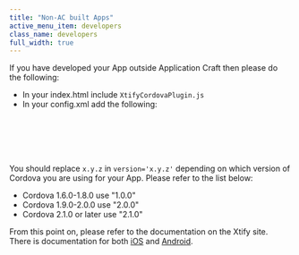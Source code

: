 ```yaml
---
title: "Non-AC built Apps"
active_menu_item: developers
class_name: developers
full_width: true
---
```


If you have developed your App outside Application Craft then please do the following:

 - In your index.html include `XtifyCordovaPlugin.js`
 - In your config.xml add the following:
      
<pre><code><gap:plugin name="Xtify" version="1.0.0" >
  <parameter name="XTIFY_APPLICATION_KEY" value="XTIFY_APPLICATION_KEY_VALUE_ANDROID" platform="android"/>
  <parameter name="XTIFY_APPLICATION_KEY" value="XTIFY_APPLICATION_KEY_VALUE_IOS" platform="ios"/>
  <parameter name="XTIFY_SENDER_ID" value="XTIFY_SENDER_ID_VALUE" />
</gap:plugin>
<gap:plugin name="ChildBrowser" version="1.0.0" /></code></pre>

You should replace `x.y.z` in `version='x.y.z'` depending on which version of Cordova you are using for your App. Please refer to the list below:

 - Cordova 1.6.0-1.8.0 use "1.0.0"
 - Cordova 1.9.0-2.0.0 use "2.0.0"
 - Cordova 2.1.0 or later use "2.1.0"

From this point on, please refer to the documentation on the Xtify site. There is documentation for both [iOS](http://developer.xtify.com/display/sdk/PhoneGap+Cordova+for+iOS+Xtify+Integration+Guide) and [Android](http://developer.xtify.com/display/sdk/PhoneGap+Cordova+for+Android+Xtify+Integration+Guide).

